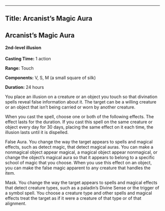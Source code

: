 -------------------------
Title: Arcanist’s Magic Aura
-------------------------

## Arcanist’s Magic Aura

#### 2nd-level illusion


**Casting Time:** 1 action

**Range:** Touch

**Components:** V, S, M (a small square of silk)

**Duration:** 24 hours


You place an illusion on a creature or an object you touch so that
divination spells reveal false information about it. The target can be a
willing creature or an object that isn’t being carried or worn by
another creature.

When you cast the spell, choose one or both of the following effects.
The effect lasts for the duration. If you cast this spell on the same
creature or object every day for 30 days, placing the same effect on it
each time, the illusion lasts until it is dispelled.

False Aura. You change the way the target
appears to spells and magical effects, such as detect
magic, that detect magical auras. You can
make a nonmagical object appear magical, a magical object appear
nonmagical, or change the object’s magical aura so that it appears to
belong to a specific school of magic that you choose. When you use this
effect on an object, you can make the false magic apparent to any
creature that handles the item.

Mask. You change the way the target appears to
spells and magical effects that detect creature types, such as a
paladin’s Divine Sense or the trigger of a symbol
spell. You choose a creature type and other spells and magical
effects treat the target as if it were a creature of that type or of
that alignment.


